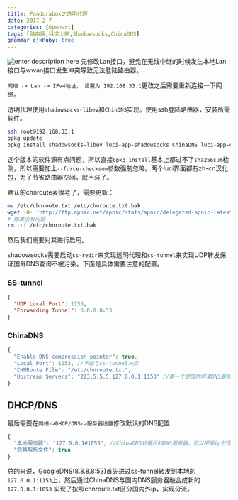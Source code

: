 ```yaml
---
title: Pandorabox之透明代理 
date: 2017-2-7
categories: [Openwrt]
tags: [路由器,科学上网,Shadowsocks,ChinaDNS]
grammar_cjkRuby: true
---
```


![enter description here][1]
先修改Lan接口，避免在无线中继的时候发生本地Lan接口与wwan接口发生冲突导致无法登陆路由器。

`网络 -> Lan -> IPv4地址， 设置为 192.168.33.1`更改之后需要重新连接一下网络。

透明代理使用`shadowsocks-libev`和`ChinDNS`实现。使用ssh登陆路由器，安装所需软件。

```bash
ssh root@192.168.33.1
opkg update
opkg install shadowsocks-libev luci-app-shadowsocks ChinaDNS luci-app-chinadns --force-checksum
```

这个版本的软件源有点问题，所以直接`opkg install`基本上都过不了`sha256sum`检测，所以需要加上`--force-checksum`参数强制忽略。两个luci界面都有zh-cn汉化包，为了节省路由器空间，就不装了。
<!--more-->
默认的chnroute表很老了，需要更新：

```bash
mv /etc/chnroute.txt /etc/chnroute.txt.bak
wget -O- 'http://ftp.apnic.net/apnic/stats/apnic/delegated-apnic-latest' | awk -F\| '/CN\|ipv4/ { printf("%s/%d\n", $4, 32-log($5)/log(2)) }' > /etc/chnroute.txt
# 如果没有问题
rm -rf /etc/chnroute.txt.bak
```

然后我们需要对其进行启用。

shadowsocks需要启动`ss-redir`来实现透明代理和`ss-tunnel`来实现UDP转发保证国外DNS查询不被污染。下面是具体需要注意的配置。

### SS-tunnel

```json
{
  "UDP Local Port": 1153,
  "Forwarding Tunnel": 8.8.8.8:53
}
```

### ChinaDNS

```javascript
{
  "Enable DNS compression pointer": true,
  "Local Port": 1053, //不能与ss-tunnel冲突 
  "CHNRoute File": "/etc/chnroute.txt",
  "Upstream Servers": "223.5.5.5,127.0.0.1:1153" //第一个是国内阿里DNS服务器，第二个是进过ss-tunnel转发后的Google DNS服务器
}
```

## DHCP/DNS

最后需要在`网络->DHCP/DNS->服务器设置`修改默认的DNS配置

```javascript
{
  "本地服务器": "127.0.0.1#1053", //ChinaDNS处理后的DNS服务器，可以根据ip分流。
  "忽略解析文件": true
}
```

总的来说，GoogleDNS(8.8.8.8:53)首先进过ss-tunnel转发到本地的`127.0.0.1:1153`上，然后通过ChinaDNS与国内DNS服务器融合成新的`127.0.0.1:1053` 实现了按照chnroute.txt区分国内外ip，实现分流。


  [1]: https://ol1kreips.qnssl.com/PandoraBox.png "PandoraBox.png"
